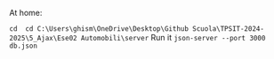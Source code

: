 At home:

```cd  cd C:\Users\ghism\OneDrive\Desktop\Github Scuola\TPSIT-2024-2025\5_Ajax\Ese02 Automobili\server```
Run it
```json-server --port 3000 db.json```

